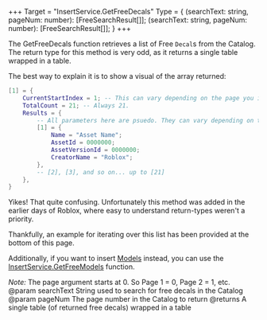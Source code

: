 +++
Target = "InsertService.GetFreeDecals"
Type = { (searchText: string, pageNum: number): [FreeSearchResult[]]; (searchText: string, pageNum: number): [FreeSearchResult[]]; }
+++

The GetFreeDecals function retrieves a list of Free `Decal`s from the Catalog. The return type for this method is very odd, as it returns a single table wrapped in a table.The best way to explain it is to show a visual of the array returned:```lua[1] = {	CurrentStartIndex = 1; -- This can vary depending on the page you input.	TotalCount = 21; -- Always 21.	Results = {		-- All parameters here are psuedo. They can vary depending on the asset.		[1] = {				Name = "Asset Name"; 			AssetId = 0000000;			AssetVersionId = 0000000;			CreatorName = "Roblox";		},		-- [2], [3], and so on... up to [21]	},}```Yikes! That quite confusing. Unfortunately this method was added in the earlier days of Roblox, where easy to understand return-types weren't a priority.Thankfully, an example for iterating over this list has been provided at the bottom of this page.Additionally, if you want to insert [Models](https://developer.roblox.com/api-reference/class/Model) instead, you can use the [InsertService.GetFreeModels](https://developer.roblox.com/api-reference/function/InsertService/GetFreeModels) function.*Note:* The page argument starts at 0. So Page 1 = 0, Page 2 = 1, etc.@param searchText String used to search for free decals in the Catalog@param pageNum The page number in the Catalog to return@returns A single table (of returned free decals) wrapped in a table